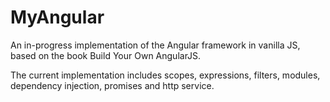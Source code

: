 # MyAngular

An in-progress implementation of the Angular framework in vanilla JS, based on the book Build Your Own AngularJS.

The current implementation includes scopes, expressions, filters, modules, dependency injection, promises and http service.
